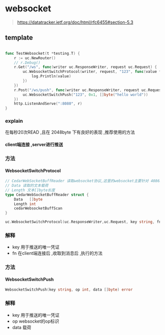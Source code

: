 # websocket
> https://datatracker.ietf.org/doc/html/rfc6455#section-5.3
## template

```go

func TestWebsocket(t *testing.T) {
	r := uc.NewRouter()
	// r.Debug()
	r.Get("/ws", func(writer uc.ResponseWriter, request uc.Request) {
		uc.WebsocketSwitchProtocol(writer, request, "123", func(value *uc.CedarWebSocketBuffReader) {
			log.Println(value)
		})
	})
	r.Post("/ws/push", func(writer uc.ResponseWriter, request uc.Request) {
		uc.WebsocketSwitchPush("123", 0x1, []byte("hello world"))
	})
	http.ListenAndServe(":8080", r)
}

```

### explain
在每秒20次READ ,且在 2048byte 下有良好的表现 ,推荐使用的方法
#### client端连接 ,server进行推送
### 方法
#### WebsocketSwitchProtocol

```go
// CedarWebSocketBuffReader 读取websocket协议,这里的websocket主要针对 4086byte 的文本格式
// Data 读取的文本载荷
// Length 文本[]byte长度
type CedarWebSocketBuffReader struct {
    Data   []byte
    Length int
    cedarWebsocketBuffScan
}

uc.WebsocketSwitchProtocol(uc.ResponseWriter,uc.Request, key string, fn func(value *uc.CedarWebSocketBuffReader))
```

### 解释
* key 用于推送的唯一凭证
* fn 在client端连接后 ,收取到消息后 ,执行的方法

### 方法
#### WebsocketSwitchPush

```go
WebsocketSwitchPush(key string, op int, data []byte) error
```

### 解释
* key 用于推送的唯一凭证
* op websocket的op标识
* data 载荷
